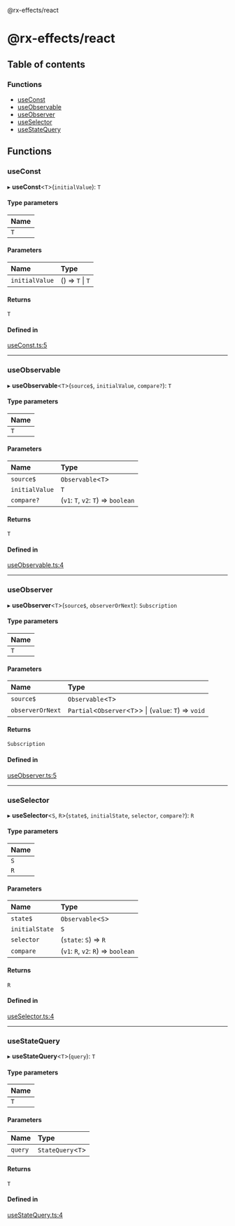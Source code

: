 @rx-effects/react

# @rx-effects/react

## Table of contents

### Functions

- [useConst](README.md#useconst)
- [useObservable](README.md#useobservable)
- [useObserver](README.md#useobserver)
- [useSelector](README.md#useselector)
- [useStateQuery](README.md#usestatequery)

## Functions

### useConst

▸ **useConst**<`T`\>(`initialValue`): `T`

#### Type parameters

| Name |
| :--- |
| `T`  |

#### Parameters

| Name           | Type             |
| :------------- | :--------------- |
| `initialValue` | () => `T` \| `T` |

#### Returns

`T`

#### Defined in

[useConst.ts:5](https://github.com/mnasyrov/rx-effects/blob/666d5b8/packages/rx-effects-react/src/useConst.ts#L5)

---

### useObservable

▸ **useObservable**<`T`\>(`source$`, `initialValue`, `compare?`): `T`

#### Type parameters

| Name |
| :--- |
| `T`  |

#### Parameters

| Name           | Type                                |
| :------------- | :---------------------------------- |
| `source$`      | `Observable`<`T`\>                  |
| `initialValue` | `T`                                 |
| `compare?`     | (`v1`: `T`, `v2`: `T`) => `boolean` |

#### Returns

`T`

#### Defined in

[useObservable.ts:4](https://github.com/mnasyrov/rx-effects/blob/666d5b8/packages/rx-effects-react/src/useObservable.ts#L4)

---

### useObserver

▸ **useObserver**<`T`\>(`source$`, `observerOrNext`): `Subscription`

#### Type parameters

| Name |
| :--- |
| `T`  |

#### Parameters

| Name             | Type                                                     |
| :--------------- | :------------------------------------------------------- |
| `source$`        | `Observable`<`T`\>                                       |
| `observerOrNext` | `Partial`<`Observer`<`T`\>\> \| (`value`: `T`) => `void` |

#### Returns

`Subscription`

#### Defined in

[useObserver.ts:5](https://github.com/mnasyrov/rx-effects/blob/666d5b8/packages/rx-effects-react/src/useObserver.ts#L5)

---

### useSelector

▸ **useSelector**<`S`, `R`\>(`state$`, `initialState`, `selector`, `compare?`): `R`

#### Type parameters

| Name |
| :--- |
| `S`  |
| `R`  |

#### Parameters

| Name           | Type                                |
| :------------- | :---------------------------------- |
| `state$`       | `Observable`<`S`\>                  |
| `initialState` | `S`                                 |
| `selector`     | (`state`: `S`) => `R`               |
| `compare`      | (`v1`: `R`, `v2`: `R`) => `boolean` |

#### Returns

`R`

#### Defined in

[useSelector.ts:4](https://github.com/mnasyrov/rx-effects/blob/666d5b8/packages/rx-effects-react/src/useSelector.ts#L4)

---

### useStateQuery

▸ **useStateQuery**<`T`\>(`query`): `T`

#### Type parameters

| Name |
| :--- |
| `T`  |

#### Parameters

| Name    | Type               |
| :------ | :----------------- |
| `query` | `StateQuery`<`T`\> |

#### Returns

`T`

#### Defined in

[useStateQuery.ts:4](https://github.com/mnasyrov/rx-effects/blob/666d5b8/packages/rx-effects-react/src/useStateQuery.ts#L4)
